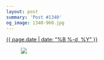 ```yaml
---
layout: post
summary: 'Post #1340'
og_image: 1340-960.jpg
---
```


<p>
 <time>
  <a href="/1340">
   {{ page.date | date: "%B %-d, %Y" }}
  </a>
 </time>
 <a href="/1340">
  <figure data-taken="4/30/2021">
   <img sizes="(min-width: 700px) 50vw, calc(100vw - 2rem)" src="{{ site.assets_url }}/1340-480.jpg" srcset="{{ site.assets_url }}/1340-240.jpg 240w, {{ site.assets_url }}/1340-480.jpg 480w, {{ site.assets_url }}/1340-720.jpg 720w, {{ site.assets_url }}/1340-960.jpg 960w"/>
  </figure>
 </a>
</p>
